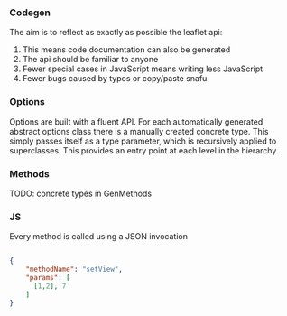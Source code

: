 ### Codegen

The aim is to reflect as exactly as possible the leaflet api:
1. This means code documentation can also be generated
2. The api should be familiar to anyone
3. Fewer special cases in JavaScript means writing less JavaScript
4. Fewer bugs caused by typos or copy/paste snafu


### Options
Options are built with a fluent API. For each automatically generated abstract options class there is a manually 
created concrete type. This simply passes itself as a type parameter, which is recursively applied to superclasses.
This provides an entry point at each level in the hierarchy. 

### Methods

TODO: concrete types in GenMethods 

### JS

Every method is called using a JSON invocation

```json

{
    "methodName": "setView",
    "params": [
      [1,2], 7
    ]
}
```



